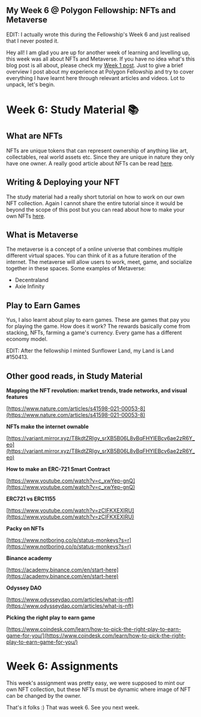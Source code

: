 ## My Week 6 @ Polygon Fellowship: NFTs and Metaverse

EDIT: I actually wrote this during the Fellowship's Week 6 and just realised that I never posted it.

Hey all! I am glad you are up for another week of learning and levelling up, this week was all about NFTs and Metaverse. If you have no idea what's this blog post is all about, please check my [Week 1 post](https://rakshit087.hashnode.dev/my-week-1-polygon-fellowship). 
Just to give a brief overview I post about my experience at Polygon Fellowship and try to cover everything I have learnt here through relevant articles and videos. 
Lot to unpack, let's begin.

# Week 6: Study Material 📚

## What are NFTs
NFTs are unique tokens that can represent ownership of anything like art, collectables, real world assets etc. Since they are unique in nature they only have one owner.
A really good article about NFTs can be read [here](https://ethereum.org/en/nft/).

## Writing & Deploying your NFT 
The study material had a really short tutorial on how to work on our own NFT collection. Again I cannot share the entire tutorial since it would be beyond the scope of this post but you can read about how to make your own NFTs [here](https://ethereum.org/sl/developers/tutorials/how-to-write-and-deploy-an-nft/).

## What is Metaverse 
The metaverse is a concept of a online universe that combines multiple different virtual spaces. You can think of it as a future iteration of the internet. The metaverse will allow users to work, meet, game, and socialize together in these spaces.
Some examples of Metaverse:
* Decentraland
* Axie Infinity

## Play to Earn Games

Yus, I also learnt about play to earn games. These are games that pay you for playing the game. How does it work? The rewards basically come from stacking, NFTs, farming a game's currency. Every game has a different economy model.

EDIT: After the fellowship I minted Sunflower Land, my Land is Land #150413.

## Other good reads, in Study Material

****Mapping the NFT revolution: market trends, trade networks, and visual features****

[https://www.nature.com/articles/s41598-021-00053-8](https://www.nature.com/articles/s41598-021-00053-8)

**NFTs make the internet ownable**

[https://variant.mirror.xyz/T8kdtZRIgy_srXB5B06L8vBqFHYlEBcv6ae2zR6Y_eo](https://variant.mirror.xyz/T8kdtZRIgy_srXB5B06L8vBqFHYlEBcv6ae2zR6Y_eo)

**How to make an ERC-721 Smart Contract**

[https://www.youtube.com/watch?v=c_xwYep-gnQ](https://www.youtube.com/watch?v=c_xwYep-gnQ)

**ERC721 vs ERC1155**

[https://www.youtube.com/watch?v=zCIFKXEXIRU](https://www.youtube.com/watch?v=zCIFKXEXIRU)

**Packy on NFTs**

[https://www.notboring.co/p/status-monkeys?s=r](https://www.notboring.co/p/status-monkeys?s=r)

**Binance academy**

[https://academy.binance.com/en/start-here](https://academy.binance.com/en/start-here)

**Odyssey DAO**

[https://www.odysseydao.com/articles/what-is-nft](https://www.odysseydao.com/articles/what-is-nft)

**Picking the right play to earn game**

[https://www.coindesk.com/learn/how-to-pick-the-right-play-to-earn-game-for-you/](https://www.coindesk.com/learn/how-to-pick-the-right-play-to-earn-game-for-you/)

# Week 6: Assignments

This week's assignment was pretty easy, we were supposed to mint our own NFT collection, but these NFTs must be dynamic where image of NFT can be changed by the owner. 

That's it folks :) That was week 6. 
See you next week.